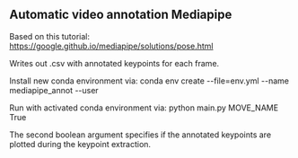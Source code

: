 ## Automatic video annotation Mediapipe

Based on this tutorial: https://google.github.io/mediapipe/solutions/pose.html

Writes out .csv with annotated keypoints for each frame.

Install new conda environment via:
    conda env create --file=env.yml --name mediapipe_annot --user

Run with activated conda environment via:
    python main.py MOVE_NAME True

The second boolean argument specifies if the annotated keypoints are plotted during the keypoint extraction.